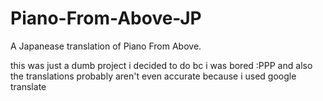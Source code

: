# Piano-From-Above-JP
A Japanease translation of Piano From Above.

this was just a dumb project i decided to do bc i was bored :PPP
and also the translations probably aren't even accurate because i used google translate
